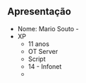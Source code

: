 
## Apresentação
- Nome: Mario Souto - 
- XP 
    - 11 anos
    - OT Server
    - Script 
    - 14 - Infonet 
    - <title>
    - 17 
        - IBM 
        - Agencia 
- Hobbie
    - Curto código
    - filme
    - sair em roles aleatorios
    - palestrar


## Expectativas do Curso
- Revisão de JavaScripts
    - ES6
- Coisas de boas práticas no Node
    - Conhecer o meu conhecimento
- Testes unitários
    - Conceitos de Testes
    - Como testar até um wordpress
- Não focaremos em Banco de Dados 
    - "Aplicações são CRUDs que variam
        de grandes a pequenos"
- De callback até async await
- Padrões para a criação de APIs
- 


## Dicas de livros
- https://www.amazon.com.br/Refactoring-Improving-Design-Existing-Code/dp/0134757599?tag=goog0ef-20&smid=A1ZZFT5FULY4LN&ascsubtag=go_1157433115_58530734048_257324212232_aud-519888259198:pla-491298282199_c_
- Arquitetura em Camadas 

## Exercicio 00 
- Criar uma pasta js35 no desktop
- Abrir a pasta no VsCode
- 

## Eventos Globais
- https://hacktoberfest.digitalocean.com/

## Bases gerais
- Ryan Dahl
    - TCC 
    - Plataforma Node: 
        - "JS rodando fora do browser"
        - V8
        - https://github.com/libuv/libuv
        - Instalar

    - Criando sites!
    - Sistema de gerenciar livros
    - Core baseado no motor do chrome
    - linguagem universal: Back e Front com JS
    - Aguenta muita requisição
    - Async
    - API Rest

- Linguagem JavaScript
    - dec
- Application Programming Interface do Browser 
- API do Node


 
## Regra dos Status HTTP
- 20x (Algo que deu certo)
- 30x (Algo na rede )
- 40x (Algum ruim)
- 50x (Algum ruim muito forte desconhecido talvez)


## Coisas de variaveis

// 1 - baixem o Nodemon "npm install -g nodemon"
// 2 - subam o servidor com "nodemon ./server.js"
// 3 - troquem todos os vars por const

// let var e const

// let o escopo é... coméquie é... local?
// let e var é igual
// const que muda 
// programação funcional

// Legibilidade <------------> Performance
{/* <script src=""></script> */}

## Arrays e suas funções

```js
// Polyfill
[1,2,3,4,5,6].forEach(function(produto) {
    console.log(produto)
	return produto
})

Array.prototype.forEach = function(funcao) {
    const arrayAtual = this
    for(item of arrayAtual) {
        funcao(item)
    }
}


[1,2,3,4,5,6].map(function(produto) {
    console.log(produto)
	return produto
})

Array.prototype.map = function(funcao) {
    const arrayAtual = this
    const novaLista = []
    for(item of arrayAtual) {
        novaLista.push(funcao(item))
    }

    return novaLista
}


Array.prototype.filter = function(funcao) {
    const arrayAtual = this
    const novaLista = []
    for(item of arrayAtual) {
        if(funcao(item)) {
            novaLista.push(funcao(item))
        }
    }

    return novaLista
}
```

## Dicas que podem ti dar ideias pra fazer códigos

- https://www.amazon.com.br/Domain-Driven-Design-Eric-Evans/dp/8550800651?tag=goog0ef-20&smid=A1X6I9A8LS2X8V&ascsubtag=go_1494986073_58431735035_285514469186_aud-519888259198:pla-566080525912_c_
- https://www.amazon.com.br/Implementando-Domain-Driven-design-Vernon/dp/8576089521?tag=goog0ef-20&smid=A1ZZFT5FULY4LN&ascsubtag=go_726685122_54292137521_242594579893_aud-519888259198:pla-432734982426_c_
- https://martinfowler.com/articles/201803-refactoring-2nd-ed.html